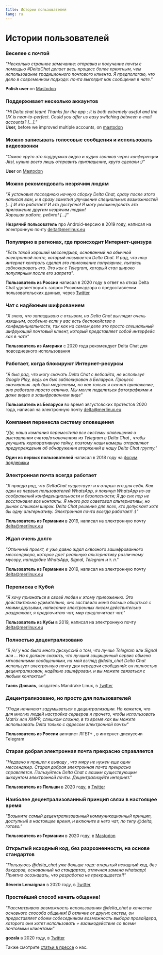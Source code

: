 ```yaml
---
title: Истории пользователей
lang: ru
---
```


# Истории пользователей

### Веселее с почтой

_"Несколько странное замечание: отправка и получение почты с помощью #DeltaChat делает весь процесс более приятным, чем использование традиционного почтового клиента. Я предполагаю, что дело в современном подходе: почта выглядит как сообщения в чате."_

**Polish user** on [Mastodon](https://101010.pl/@michal/107107322703871076)

### Поддерживает несколько аккаунтов

_"Hi Delta.chat team! Thanks for the app ; it is both extremely useful and the UX is near-to-perfect. Could you offer us easy switching between e-mail accounts? [...]."_  
**User,** before we improved multiple accounts, on [mastodon](https://oc.todon.fr/@borispaing/106607795144753681)

### Можно записывать голосовые сообщения и использовать видеозвонки

_"Самое круто это поддержка видео и аудио звонков через конференции Jitsi, нужно всего лишь отправить приглашение, круто сделали :)"_

**User** on [Mastodon](https://masto.1146.nohost.me/@lps/106303722917783273)

### Можно рекомендовать незрячим людям

_"Я установил последнюю ночную сборку Delta Chat, сразу после этого написал вам,
и я сразу заметил улучшение специальных возможностей [...]
И это работает! И это доступно! Я могу рекомендовать это приложение другим незрячим людям!                                 
Хорошая работа, ребята! [...]"_

**Незрячий пользователь** про Android-версию в 2019 году, написал на электронную почту delta@merlinux.eu

### Популярно в регионах, где происходит Интернет-цензура

_"Есть такой хороший мессенджер, основанный на обычной электронной почте, который называется Delta Chat. Я рад, что наш интернет контроль сделал это приложение популярнее, пытаясь заблокировать его. Это как с Telegram, который стал широко популярным после его запрета"._ 

**Пользователь из России** написал в 2020 году в ответ на отказ Delta Chat удовлетворить запрос Роскомнадзора о предоставлении пользовательских данных, через [Twitter](https://twitter.com/Alex0s/status/1256841124427313153)

### Чат с надёжным шифрованием

_"Я знаю, что запаздываю с отзывом, но Delta Chat выглядит очень изящным, особенно если у вас есть беспокойства о конфиденциальности, так как на самом деле это просто специальный шифрующий почтовый клиент, который представляет собой интерфейс как в чате"_

**Пользователь из Америки** с 2020 года рекомендует Delta Chat для повседневного использования

### Работает, когда блокируют Интернет-ресурсы

_"Я был рад, что могу скачать Delta Chat с вебсайта, не используя Google Play, ведь он был заблокирован в Беларуси. Процесс скачивания .apk был медленным, но как только я скачал приложение, оно работало просто отлично. Мы могли поделиться фотографиями и даже видео в зашифрованном виде"_ 

**Пользователь из Беларуси** во время августовских протестов 2020 года, написал на электронную почту delta@merlinux.eu

### Компания перенесла систему оповещения

_"Да, наша компания переместила
все системы оповещения о выставлении счетов/отключениях
из Telegram в Delta Chat
, чтобы улучшить корпоративную тайну,
поэтому наши камеры отправляют предупреждения об обнаружении вторжений
в нашу Delta Chat группу."_

**Один из первых пользователей** написал в 2018 году на [форум поддержки](https://support.delta.chat/t/clear-chat-function/163/8)


### Электронная почта всегда работает

_"Я правда рад, что DeltaChat существует и я открыл его для себя.
Как один из первых пользователей WhatsApp, я покинул WhatsApp из-за соображений конфиденциальности и безопасности;
Я до сих пор не восстановил все контакты.
Я много раз советовал альтернативы, но рынок слишком широк.
Delta Chat решение для всех, кто допускает хотя бы одну
альтернативу. Электронная почта всегда работает! :)"_

**Пользователь из Германии** в 2019, написал на электронную почту delta@merlinux.eu


### Ждал очень долго

_"Отличный проект, я уже давно
ждал сквозного зашифрованного мессенджера, которое дает реальную альтернативу
различному мусору, наподобие WhatsApp, Signal, Telegram и т. п."_

**Пользователь из Германии** в 2019, написал на электронную почту delta@merlinux.eu


### Переписка с Кубой

_"Я хочу признаться в своей любви к этому приложению.
Это действительно удивительно, оно заставило меня больше общаться с моими друзьями,
написание электронных писем действительно раздражает, я предпочитаю чат, мир предпочитает чат."_

**Пользователь из Кубы** в 2019, написал на электронную почту delta@merlinux.eu


### Полностью децентрализовано

_"В /e/ у нас было много дискуссий о том, что лучше Telegram или Signal или ... 
Но я должен сказать, что лучший защищенный сервис обмена мгновенными сообщениями, на мой взгляд @delta_chat
Delta Chat использует электронную почту для передачи сообщений: 
он полностью децентрализован, надёжно зашифрован, и вы можете связаться с любым контактом"_

**Гаэль Дюваль**, создатель Mandrake Linux, в [Twitter](https://twitter.com/gael_duval/status/1122906779002777600)

### Децентрализовано, но просто для пользователей

_"Люди начинают задумываться о децентрализации. Но кажется, что для многих людей настройка серверов и прочего, чтобы использовать Matrix или XMPP, слишком сложна, в то время как вы можете использовать Delta только с адресом электронной почты"_

**Пользователь из России** активист ЛГБТ+ , в интернет-дискуссии Telegram

### Старая добрая электронная почта прекрасно справляется

_"Недавно я пришел к выводу
, что миру не нужен еще один мессенджер.
Старая добрая электронная почта прекрасно справляется.
Пользуйтесь Delta Chat с вашим существующим аккаунтом электронной почты. Децентрализуйте интернет."_

**Пользователь из Польши** в 2020 году, в [Twitter](https://twitter.com/MichalNarecki/status/1280820973902745600)


### Наиболее децентрализованный принцип связи в настоящее время

_"Возьмите самый децентрализованный коммуникационный принцип, доступный в настоящее
время, и включите в него чат, по типу @delta, готово."_

**Пользователь из Германии** в 2020 году, в [Mastodon](https://mastodon.bayern/@binaryflo85/103273050438673883)


### Открытый исходный код, без разрозненности, на основе стандартов

_"Пользуюсь @delta_chat уже больше года:
открытый исходный код, без бэкдоров, основанный на стандартах, отличная замена whatsapp!
Приятно осознавать, что разработка не прекращается!!"_

**Séverin Lemaignan** в 2020 году, в [Twitter](https://twitter.com/skadge/status/1276515066393878529)


### Простейший способ начать общение!

_"Рассматриваю возможность использования @delta_chat в качестве основного способа общения!
В отличие от других систем, он предоставляет обоим собеседникам возможность выбора провайдера, которого они хотят использовать +
взаимодействие со всеми почтовыми клиентами"_

**gozala** в 2020 году, в [Twitter](https://twitter.com/gozala/status/1281346020664729600)


Также смотрите [статьи в прессе](references) о нас.
